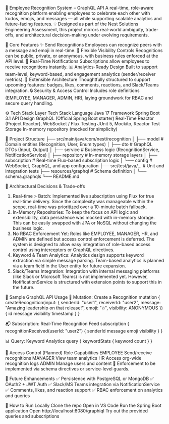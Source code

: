 🚀 Employee Recognition System – GraphQL API
A real-time, role-aware recognition platform enabling employees to celebrate each other with kudos, emojis, and messages — all while supporting scalable analytics and future-facing features.
💡 Designed as part of the Nest Solutions Engineering Assessment, this project mirrors real-world ambiguity, trade-offs, and architectural decision-making under evolving requirements.


🌟 Core Features
✨ Send Recognitions
Employees can recognize peers with a message and emoji in real-time.
🔐 Flexible Visibility Controls
Recognitions can be public, private, or anonymous, with business rules enforced at the API level.
📡 Real-Time Notifications
Subscriptions allow employees to receive recognitions instantly.
📊 Analytics-Ready Design
Built to support team-level, keyword-based, and engagement analytics (sender/receiver metrics).
🧱 Extensible Architecture
Thoughtfully structured to support upcoming features: badges, likes, comments, reactions, and Slack/Teams integration.
🔒 Security & Access Control
Includes role definitions (EMPLOYEE, MANAGER, ADMIN, HR), laying groundwork for RBAC and secure query handling.


⚙️ Tech Stack
Layer	                Tech Stack
Language	            Java 17
Framework	            Spring Boot 3.1
API Design	            GraphQL (Official Spring Boot starter)
Real-Time	            Reactor (Project Reactor), WebSocket / Flux
Testing	                JUnit 5, Mockito, Reactor Test
Storage	                In-memory repository (mocked for simplicity)


📁 Project Structure
├── src/main/java/com/nest/recognition
│   ├── model          # Domain entities (Recognition, User, Enum types)
│   ├── dto            # GraphQL DTOs (Input, Output)
│   ├── service        # Business logic (RecognitionService, NotificationService)
│   ├── repository     # In-memory storage layers
│   ├── subscription   # Real-time Flux-based subscription logic
│   └── config         # WebSocket, GraphQL, and app configuration
├── src/test/java/…    # Unit and integration tests
├── resources/graphql  # Schema definition
│   └── schema.graphqls
└── README.md


🧠 Architectural Decisions & Trade-offs
1. Real-time > Batch:
Implemented live subscription using Flux for true real-time delivery. Since the complexity was manageable within the scope, real-time was prioritized over a 10-minute batch fallback.
2. In-Memory Repositories:
To keep the focus on API logic and extensibility, data persistence was mocked with in-memory storage. This can be easily swapped with JPA or NoSQL without changing the business logic.
3. No RBAC Enforcement Yet:
Roles like EMPLOYEE, MANAGER, HR, and ADMIN are defined but access control enforcement is deferred. The system is designed to allow easy integration of role-based access control using interceptors or GraphQL directives.
4. Keyword & Team Analytics:
Analytics design supports keyword extraction via simple message parsing. Team-based analytics is planned via a team field in the User entity for future expansion.
5. Slack/Teams Integration:
Integration with internal messaging platforms (like Slack or Microsoft Teams) is not implemented yet. However, NotificationService is structured with extension points to support this in the future.


🧪 Sample GraphQL API Usage
🔧 Mutation: Create a Recognition
mutation {
  createRecognition(input: {
    senderId: "user1",
    receiverId: "user2",
    message: "Amazing leadership on that release!",
    emoji: "🔥",
    visibility: ANONYMOUS
  }) {
    id
    message
    visibility
    timestamp
  }
}

📬 Subscription: Real-Time Recognition Feed
subscription {
  recognitionReceived(userId: "user2") {
    senderId
    message
    emoji
    visibility
  }
}

📊 Query: Keyword Analytics
query {
  keywordStats {
    keyword
    count
  }
}

🔐 Access Control (Planned)
Role	            Capabilities
EMPLOYEE	        Send/receive recognitions
MANAGER	            View team analytics
HR	                Access org-wide recognition logs
ADMIN	            Manage users and content
🔧 Enforcement to be implemented via schema directives or service-level guards.


🚀 Future Enhancements
✅ Persistence with PostgreSQL or MongoDB
✅ OAuth2 + JWT Auth
✅ Slack/MS Teams integration via NotificationService
✅ Comments, likes, and reaction support
✅ RBAC enforcement on analytics and queries


📝 How to Run Locally
Clone the repo
Open in VS Code
Run the Spring Boot application
Open http://localhost:8080/graphiql
Try out the provided queries and subscriptions